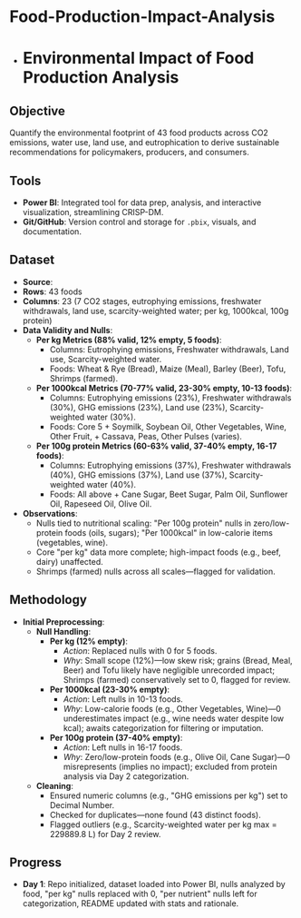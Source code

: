 # Food-Production-Impact-Analysis

- # Environmental Impact of Food Production Analysis

## Objective
Quantify the environmental footprint of 43 food products across CO2 emissions, water use, land use, and eutrophication to derive sustainable recommendations for policymakers, producers, and consumers.

## Tools
- **Power BI**: Integrated tool for data prep, analysis, and interactive visualization, streamlining CRISP-DM.
- **Git/GitHub**: Version control and storage for `.pbix`, visuals, and documentation.

## Dataset 
- **Source**: 
- **Rows**: 43 foods
- **Columns**: 23 (7 CO2 stages, eutrophying emissions, freshwater withdrawals, land use, scarcity-weighted water; per kg, 1000kcal, 100g protein)
- **Data Validity and Nulls**:
  - **Per kg Metrics (88% valid, 12% empty, 5 foods)**:
    - Columns: Eutrophying emissions, Freshwater withdrawals, Land use, Scarcity-weighted water.
    - Foods: Wheat & Rye (Bread), Maize (Meal), Barley (Beer), Tofu, Shrimps (farmed).
  - **Per 1000kcal Metrics (70-77% valid, 23-30% empty, 10-13 foods)**:
    - Columns: Eutrophying emissions (23%), Freshwater withdrawals (30%), GHG emissions (23%), Land use (23%), Scarcity-weighted water (30%).
    - Foods: Core 5 + Soymilk, Soybean Oil, Other Vegetables, Wine, Other Fruit, + Cassava, Peas, Other Pulses (varies).
  - **Per 100g protein Metrics (60-63% valid, 37-40% empty, 16-17 foods)**:
    - Columns: Eutrophying emissions (37%), Freshwater withdrawals (40%), GHG emissions (37%), Land use (37%), Scarcity-weighted water (40%).
    - Foods: All above + Cane Sugar, Beet Sugar, Palm Oil, Sunflower Oil, Rapeseed Oil, Olive Oil.
- **Observations**:
  - Nulls tied to nutritional scaling: "Per 100g protein" nulls in zero/low-protein foods (oils, sugars); "Per 1000kcal" in low-calorie items (vegetables, wine).
  - Core "per kg" data more complete; high-impact foods (e.g., beef, dairy) unaffected.
  - Shrimps (farmed) nulls across all scales—flagged for validation.

## Methodology
- **Initial Preprocessing**:
  - **Null Handling**:
    - **Per kg (12% empty)**:
      - *Action*: Replaced nulls with 0 for 5 foods.
      - *Why*: Small scope (12%)—low skew risk; grains (Bread, Meal, Beer) and Tofu likely have negligible unrecorded impact; Shrimps (farmed) conservatively set to 0, flagged for review.
    - **Per 1000kcal (23-30% empty)**:
      - *Action*: Left nulls in 10-13 foods.
      - *Why*: Low-calorie foods (e.g., Other Vegetables, Wine)—0 underestimates impact (e.g., wine needs water despite low kcal); awaits categorization for filtering or imputation.
    - **Per 100g protein (37-40% empty)**:
      - *Action*: Left nulls in 16-17 foods.
      - *Why*: Zero/low-protein foods (e.g., Olive Oil, Cane Sugar)—0 misrepresents (implies no impact); excluded from protein analysis via Day 2 categorization.
  - **Cleaning**:
    - Ensured numeric columns (e.g., "GHG emissions per kg") set to Decimal Number.
    - Checked for duplicates—none found (43 distinct foods).
    - Flagged outliers (e.g., Scarcity-weighted water per kg max = 229889.8 L) for Day 2 review.

## Progress
- **Day 1**: Repo initialized, dataset loaded into Power BI, nulls analyzed by food, "per kg" nulls replaced with 0, "per nutrient" nulls left for categorization, README updated with stats and rationale.
